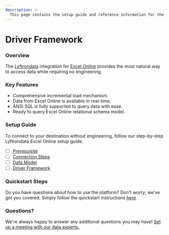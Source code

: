 ```yaml
---
description: >-
  This page contains the setup guide and reference information for the Excel Online source connector.
---
```


# Driver Framework

### Overview

The [Lyftrondata](https://www.lyftrondata.com/) integration for [Excel Online](None) provides the most natural way to access data while requiring no engineering.

### Key Features

* Comprehensive incremental load mechanism.
* Data from Excel Online is available in real-time.&#x20;
* ANSI SQL is fully supported to query data with ease.
* Ready to query Excel Online relational schema model.

### Setup Guide

To connect to your destination without engineering, follow our step-by-step Lyftrondata Excel Online setup guide.

* [ ] [Prerequisite](../prerequisite.md)
* [ ] [Connection Steps](../connection-steps.md)
* [ ] [Data Model](../data-model/erd.md)
* [ ] [Driver Framework](../driver-framework/)

### Quickstart Steps

Do you have questions about how to use the platform? Don't worry; we've got you covered. Simply follow the quickstart instructions [here](../driver-framework/README.md).

### Questions? <a href="#questions" id="questions"></a>

We're always happy to answer any additional questions you may have! [Set up a meeting with our data experts.](https://www.lyftrondata.com/book-a-meeting/)


